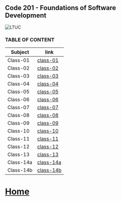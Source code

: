 ## Code 201 - Foundations of Software Development
![LTUC](https://img.alwakeelnews.com/Content/Upload/small/8202013104316907594295.jpg)

### TABLE OF CONTENT 

**Subject** | **link**
------------ | -------------
Class-01 | [class-01](https://malakmomani.github.io/reading-notes/code201/class-01)
Class-02 | [class-02](https://malakmomani.github.io/reading-notes/code201/class-02)
Class-03 | [class-03](https://malakmomani.github.io/reading-notes/code201/class-03)
Class-04 | [class-04](https://malakmomani.github.io/reading-notes/code201/class-04)
Class-05 | [class-05](https://malakmomani.github.io/reading-notes/code201/class-05)
Class-06 | [class-06](https://malakmomani.github.io/reading-notes/code201/class-06)
Class-07 | [class-07](https://malakmomani.github.io/reading-notes/code201/class-07)
Class-08 | [class-08](https://malakmomani.github.io/reading-notes/code201/class-08)
Class-09 | [class-09](https://malakmomani.github.io/reading-notes/code201/class-09)
Class-10 | [class-10](https://malakmomani.github.io/reading-notes/code201/class-10)
Class-11 | [class-11](https://malakmomani.github.io/reading-notes/code201/class-11)
Class-12 | [class-12](https://malakmomani.github.io/reading-notes/code201/class-12)
Class-13 | [class-13](https://malakmomani.github.io/reading-notes/code201/class-13)
Class-14a | [class-14a](https://malakmomani.github.io/reading-notes/code201/class-14a)
Class-14b | [class-14b](https://malakmomani.github.io/reading-notes/code201/class-14b)

# [Home](https://malakmomani.github.io/reading-notes/)

